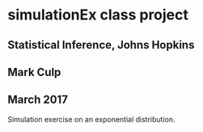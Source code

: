 # simulationEx class project 
## Statistical Inference, Johns Hopkins
## Mark Culp
## March 2017
Simulation exercise on an exponential distribution.  




